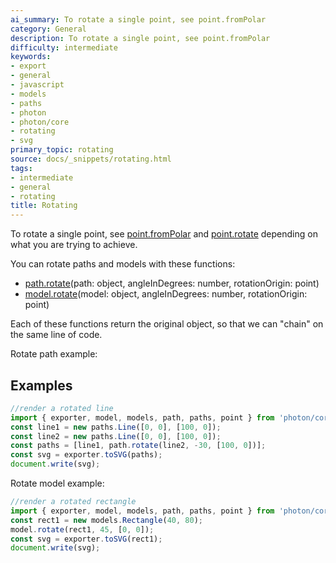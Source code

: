 ```yaml
---
ai_summary: To rotate a single point, see point.fromPolar
category: General
description: To rotate a single point, see point.fromPolar
difficulty: intermediate
keywords:
- export
- general
- javascript
- models
- paths
- photon
- photon/core
- rotating
- svg
primary_topic: rotating
source: docs/_snippets/rotating.html
tags:
- intermediate
- general
- rotating
title: Rotating
---
```

To rotate a single point, see [point.fromPolar](../api/modules/point.md#frompolar)
and [point.rotate](../api/modules/point.md#rotate) depending on what you are trying to achieve.

You can rotate paths and models with these functions:

* [path.rotate](../api/modules/path.md#rotate)(path: object, angleInDegrees: number, rotationOrigin: point)
* [model.rotate](../api/modules/model.md#rotate)(model: object, angleInDegrees: number, rotationOrigin: point)

Each of these functions return the original object, so that we can "chain" on the same line of code.

Rotate path example:


## Examples

```javascript
//render a rotated line
import { exporter, model, models, path, paths, point } from 'photon/core';
const line1 = new paths.Line([0, 0], [100, 0]);
const line2 = new paths.Line([0, 0], [100, 0]);
const paths = [line1, path.rotate(line2, -30, [100, 0])];
const svg = exporter.toSVG(paths);
document.write(svg);
```

Rotate model example:

```javascript
//render a rotated rectangle
import { exporter, model, models, path, paths, point } from 'photon/core';
const rect1 = new models.Rectangle(40, 80);
model.rotate(rect1, 45, [0, 0]);
const svg = exporter.toSVG(rect1);
document.write(svg);
```
